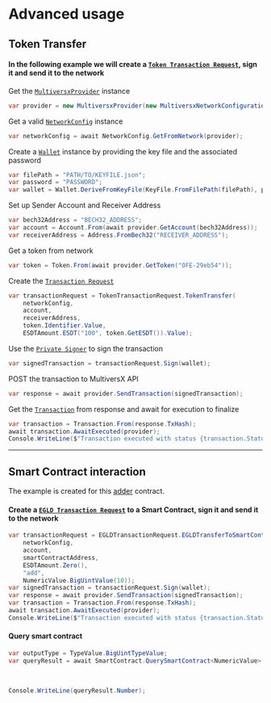 # Advanced usage

## Token Transfer

#### In the following example we will create a [`Token Transaction Request`](https://github.com/RemarkableTools/ErdCsharp/blob/master/src/ErdCsharp/TransactionsManager/TokenTransactionRequest.cs), sign it and send it to the network
Get the [`MultiversxProvider`](https://github.com/RemarkableTools/ErdCsharp/blob/master/src/ErdCsharp/Configuration/MultiversxNetworkConfiguration.cs) instance
```csharp
var provider = new MultiversxProvider(new MultiversxNetworkConfiguration(Network.DevNet));
```
Get a valid [`NetworkConfig`](https://github.com/RemarkableTools/ErdCsharp/blob/master/src/ErdCsharp/Domain/Data/Network/NetworkConfig.cs) instance
```csharp
var networkConfig = await NetworkConfig.GetFromNetwork(provider);
```
Create a [`Wallet`](https://github.com/RemarkableTools/ErdCsharp/blob/master/src/ErdCsharp/Domain/Wallet.cs) instance by providing the key file and the associated password
```csharp
var filePath = "PATH/TO/KEYFILE.json";
var password = "PASSWORD";
var wallet = Wallet.DeriveFromKeyFile(KeyFile.FromFilePath(filePath), password);
```
Set up Sender Account and Receiver Address
```csharp
var bech32Address = "BECH32_ADDRESS";
var account = Account.From(await provider.GetAccount(bech32Address));
var receiverAddress = Address.FromBech32("RECEIVER_ADDRESS");
```
Get a token from network
```csharp
var token = Token.From(await provider.GetToken("OFE-29eb54"));
```
Create the [`Transaction Request`](https://github.com/RemarkableTools/ErdCsharp/blob/master/src/ErdCsharp/Domain/TransactionRequest.cs)
```csharp
var transactionRequest = TokenTransactionRequest.TokenTransfer(
    networkConfig,
    account,
    receiverAddress,
    token.Identifier.Value,
    ESDTAmount.ESDT("100", token.GetESDT()).Value);
```
Use the [`Private Signer`](https://github.com/RemarkableTools/ErdCsharp/blob/master/src/ErdCsharp-PrivateSigner/PrivateSigner.cs) to sign the transaction
```csharp
var signedTransaction = transactionRequest.Sign(wallet);
```
POST the transaction to MultiversX API
```csharp
var response = await provider.SendTransaction(signedTransaction);
```
Get the [`Transaction`](https://github.com/RemarkableTools/ErdCsharp/blob/master/src/ErdCsharp/Domain/Data/Transaction/Transaction.cs) from response and await for execution to finalize
```csharp
var transaction = Transaction.From(response.TxHash);
await transaction.AwaitExecuted(provider);
Console.WriteLine($"Transaction executed with status {transaction.Status}");
```

---

## Smart Contract interaction
The example is created for this [adder](https://github.com/ElrondNetwork/elrond-wasm-rs/tree/master/contracts/examples/adder) contract.
#### Create a [`EGLD Transaction Request`](https://github.com/RemarkableTools/ErdCsharp/blob/master/src/ErdCsharp/TransactionsManager/EGLDTransactionRequest.cs) to a Smart Contract, sign it and send it to the network
```csharp
var transactionRequest = EGLDTransactionRequest.EGLDTransferToSmartContract(
    networkConfig,
    account,
    smartContractAddress,
    ESDTAmount.Zero(),
    "add",
    NumericValue.BigUintValue(10));
var signedTransaction = transactionRequest.Sign(wallet);
var response = await provider.SendTransaction(signedTransaction);
var transaction = Transaction.From(response.TxHash);
await transaction.AwaitExecuted(provider);
Console.WriteLine($"Transaction executed with status {transaction.Status}");
```
#### Query smart contract
```csharp
var outputType = TypeValue.BigUintTypeValue;
var queryResult = await SmartContract.QuerySmartContract<NumericValue>(provider,
                                                                       smartContractAddress,
                                                                       outputType,
                                                                       "getSum");
Console.WriteLine(queryResult.Number);
```